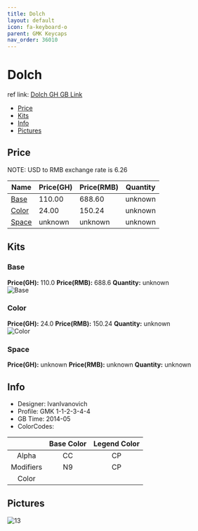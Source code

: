 ```yaml
---
title: Dolch
layout: default
icon: fa-keyboard-o
parent: GMK Keycaps
nav_order: 36010
---
```


# Dolch

ref link: [Dolch GH GB Link](https://geekhack.org/index.php?topic=58608.0)

* [Price](#price)
* [Kits](#kits)
* [Info](#info)
* [Pictures](#pictures)


## Price  
NOTE: USD to RMB exchange rate is 6.26

| Name          | Price(GH)    |  Price(RMB) | Quantity |
| ------------- | ------------ |  ---------- | -------- |
|[Base](#base)|110.00|688.60|unknown|
|[Color](#color)|24.00|150.24|unknown|
|[Space](#space)|unknown|unknown|unknown|


## Kits
### Base
**Price(GH):** 110.0    **Price(RMB):** 688.6    **Quantity:** unknown  
<img src="{{ 'assets/images/gmk-keycaps/dolch/kits_pics/base.png' | relative_url }}" alt="Base" class="image featured">

### Color
**Price(GH):** 24.0    **Price(RMB):** 150.24    **Quantity:** unknown  
<img src="{{ 'assets/images/gmk-keycaps/dolch/kits_pics/color.png' | relative_url }}" alt="Color" class="image featured">

### Space
**Price(GH):** unknown    **Price(RMB):** unknown    **Quantity:** unknown  


## Info
* Designer: IvanIvanovich
* Profile: GMK 1-1-2-3-4-4
* GB Time: 2014-05
* ColorCodes: 

||Base Color      | Legend Color
|:-------------: |:-------------: | :------------:
|Alpha|CC|CP
|Modifiers|N9|CP
|Color||


## Pictures
<img src="{{ 'assets/images/gmk-keycaps/dolch/rendering_pics/13.jpg' | relative_url }}" alt="13" class="image featured">
